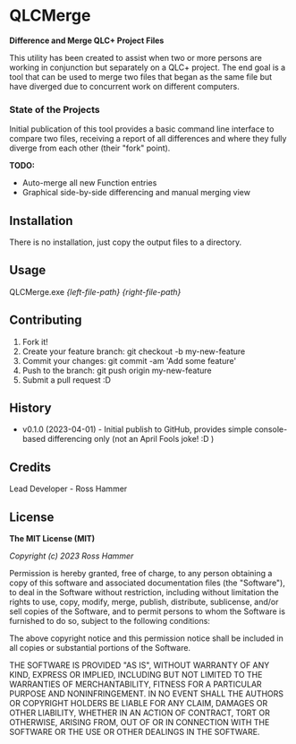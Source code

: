﻿# QLCMerge
**Difference and Merge QLC+ Project Files**

This utility has been created to assist when two or more persons are working in conjunction but separately on a QLC+ project. The end goal is a tool that can be used to merge two files that began as the same file but have diverged due to concurrent work on different computers.

### State of the Projects

Initial publication of this tool provides a basic command line interface to compare two files, receiving a report of all differences and where they fully diverge from each other (their "fork" point). 

**TODO:**

* Auto-merge all new Function entries
* Graphical side-by-side differencing and manual merging view

## Installation
There is no installation, just copy the output files to a directory.

## Usage
QLCMerge.exe _{left-file-path}_ _{right-file-path}_

## Contributing
1. Fork it!
1. Create your feature branch: git checkout -b my-new-feature
1. Commit your changes: git commit -am 'Add some feature'
1. Push to the branch: git push origin my-new-feature
1. Submit a pull request :D

## History
* v0.1.0 (2023-04-01) - Initial publish to GitHub, provides simple console-based differencing only (not an April Fools joke! :D )

## Credits
Lead Developer - Ross Hammer

## License
**The MIT License (MIT)**

_Copyright (c) 2023 Ross Hammer_

Permission is hereby granted, free of charge, to any person obtaining a copy of this software and associated documentation files (the "Software"), to deal in the Software without restriction, including without limitation the rights to use, copy, modify, merge, publish, distribute, sublicense, and/or sell copies of the Software, and to permit persons to whom the Software is furnished to do so, subject to the following conditions:

The above copyright notice and this permission notice shall be included in all copies or substantial portions of the Software.

THE SOFTWARE IS PROVIDED "AS IS", WITHOUT WARRANTY OF ANY KIND, EXPRESS OR IMPLIED, INCLUDING BUT NOT LIMITED TO THE WARRANTIES OF MERCHANTABILITY, FITNESS FOR A PARTICULAR PURPOSE AND NONINFRINGEMENT. IN NO EVENT SHALL THE AUTHORS OR COPYRIGHT HOLDERS BE LIABLE FOR ANY CLAIM, DAMAGES OR OTHER LIABILITY, WHETHER IN AN ACTION OF CONTRACT, TORT OR OTHERWISE, ARISING FROM, OUT OF OR IN CONNECTION WITH THE SOFTWARE OR THE USE OR OTHER DEALINGS IN THE SOFTWARE.